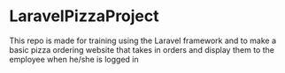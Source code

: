 # LaravelPizzaProject
This repo is made for training using the Laravel framework and to make a basic pizza ordering website that takes in orders and display them to the employee when he/she is logged in
